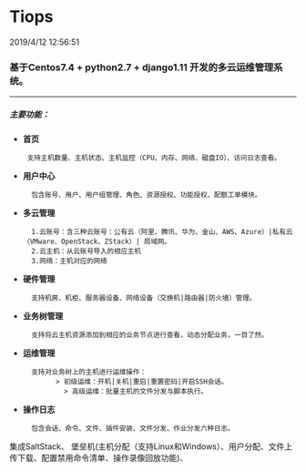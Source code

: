 # **Tiops**
2019/4/12 12:56:51 

### 基于Centos7.4 + python2.7 + django1.11 开发的多云运维管理系统。

---

##### 主要功能：

-  **首页**

        支持主机数量、主机状态、主机监控（CPU、内存、网络、磁盘IO）、访问日志查看。

- **用户中心**

        包含账号、用户、用户组管理、角色、资源授权、功能授权、配额工单模块。

- **多云管理**

        1.云账号：含三种云账号：公有云（阿里、腾讯、华为、金山、AWS、Azure）|私有云（VMware、OpenStack、ZStack）| 局域网。
        2.云主机：从云账号导入的相应主机
        3.网络：主机对应的网络

- **硬件管理**

		支持机房、机柜、服务器设备、网络设备（交换机|路由器|防火墙）管理。

- **业务树管理**

		支持将云主机资源添加到相应的业务节点进行查看，动态分配业务，一目了然。

- **运维管理**

		支持对业务树上的主机进行运维操作：
			  > 初级运维：开机|关机|重启|重置密码|开启SSH会话。
                > 高级运维：批量主机的文件分发与脚本执行。
        
- **操作日志**

		包含会话、命令、文件、插件安装、文件分发、作业分发六种日志。
        
        
集成SaltStack、
堡垒机(主机分配（支持Linux和Windows）、用户分配、文件上传下载、配置禁用命令清单、操作录像回放功能)、
